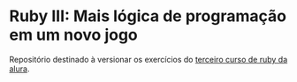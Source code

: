 # Ruby III: Mais lógica de programação em um novo jogo
Repositório destinado à versionar os exercícios do [terceiro curso de ruby da alura](https://www.alura.com.br/curso-online-introducao-a-programacao-com-ruby-e-jogos-3).
